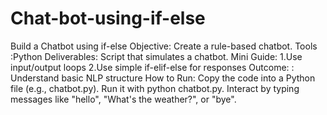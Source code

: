 # Chat-bot-using-if-else
Build a Chatbot using if-else  Objective: Create a rule-based chatbot.  Tools :Python  Deliverables: Script that simulates a chatbot. Mini Guide:  1.Use input/output loops  2.Use simple if-elif-else for responses  Outcome: : Understand basic NLP structure
How to Run:
Copy the code into a Python file (e.g., chatbot.py).
Run it with python chatbot.py.
Interact by typing messages like "hello", "What's the weather?", or "bye".
